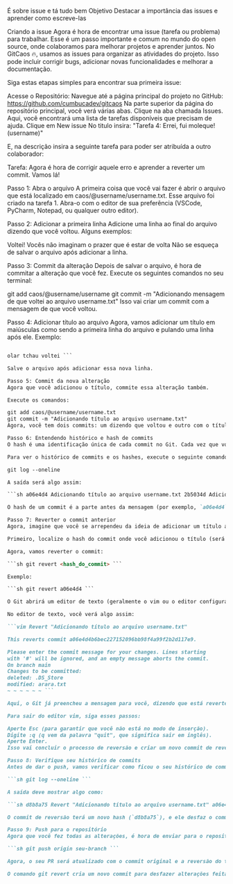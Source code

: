 É sobre issue e tá tudo bem
Objetivo
Destacar a importância das issues e aprender como escreve-las

Criando a issue
Agora é hora de encontrar uma issue (tarefa ou problema) para trabalhar. Esse é um passo importante e comum no mundo do open source, onde colaboramos para melhorar projetos e aprender juntos. No GitCaos 🔥, usamos as issues para organizar as atividades do projeto. Isso pode incluir corrigir bugs, adicionar novas funcionalidades e melhorar a documentação.

Siga estas etapas simples para encontrar sua primeira issue:

Acesse o Repositório: Navegue até a página principal do projeto no GitHub: https://github.com/cumbucadev/gitcaos
Na parte superior da página do repositório principal, você verá várias abas. Clique na aba chamada Issues. Aqui, você encontrará uma lista de tarefas disponíveis que precisam de ajuda.
Clique em New issue
No titulo insira: "Tarefa 4: Errei, fui moleque! (username)"

E, na descrição insira a seguinte tarefa para poder ser atribuída a outro colaborador:

Tarefa:
Agora é hora de corrigir aquele erro e aprender a reverter um commit. Vamos lá!

Passo 1: Abra o arquivo
A primeira coisa que você vai fazer é abrir o arquivo que está localizado em caos/@username/username.txt. Esse arquivo foi criado na tarefa 1. Abra-o com o editor de sua preferência (VSCode, PyCharm, Notepad, ou qualquer outro editor).

Passo 2: Adicionar a primeira linha
Adicione uma linha ao final do arquivo dizendo que você voltou. Alguns exemplos:

Voltei!
Vocês não imaginam o prazer que é estar de volta
Não se esqueça de salvar o arquivo após adicionar a linha.

Passo 3: Commit da alteração
Depois de salvar o arquivo, é hora de commitar a alteração que você fez. Execute os seguintes comandos no seu terminal:

git add caos/@username/username
git commit -m "Adicionando mensagem de que voltei ao arquivo username.txt"
Isso vai criar um commit com a mensagem de que você voltou.

Passo 4: Adicionar título ao arquivo
Agora, vamos adicionar um título em maiúsculas como sendo a primeira linha do arquivo e pulando uma linha após ele. Exemplo:

```md MEU ARQUIVO DE SAUDAÇÕES

olar tchau voltei ```

Salve o arquivo após adicionar essa nova linha.

Passo 5: Commit da nova alteração
Agora que você adicionou o título, commite essa alteração também.

Execute os comandos:

git add caos/@username/username.txt
git commit -m "Adicionando título ao arquivo username.txt"
Agora, você tem dois commits: um dizendo que voltou e outro com o título.

Passo 6: Entendendo histórico e hash de commits
O hash é uma identificação única de cada commit no Git. Cada vez que você faz um commit, o Git gera um hash único para ele. Esse hash é uma sequência de caracteres alfanuméricos que representa aquele commit específico.

Para ver o histórico de commits e os hashes, execute o seguinte comando:

git log --oneline

A saída será algo assim:

```sh a06e4d4 Adicionando título ao arquivo username.txt 2b5034d Adicionando mensagem de que voltei ao arquivo username.txt ```

O hash de um commit é a parte antes da mensagem (por exemplo, `a06e4d4` ou `2b5034d`).

Passo 7: Reverter o commit anterior
Agora, imagine que você se arrependeu da ideia de adicionar um título ao seu arquivo e você precisa desfazer esse commit. Vamos usar o comando git revert para desfazer o commit onde você adicionou o título.

Primeiro, localize o hash do commit onde você adicionou o título (será o commit mais recente). Exemplo: a06e4d4

Agora, vamos reverter o commit:

```sh git revert <hash_do_commit> ```

Exemplo:

```sh git revert a06e4d4 ```

O Git abrirá um editor de texto (geralmente o vim ou o editor configurado para seu sistema) dentro do seu terminal para você editar a mensagem do commit de reversão.

No editor de texto, você verá algo assim:

```vim Revert "Adicionando título ao arquivo username.txt"

This reverts commit a06e4d4b6bec227152096bb98f4a99f2b2d117e9.

Please enter the commit message for your changes. Lines starting
with '#' will be ignored, and an empty message aborts the commit.
On branch main
Changes to be committed:
deleted: .DS_Store
modified: arara.txt
~ ~ ~ ~ ~ ~ ```

Aqui, o Git já preencheu a mensagem para você, dizendo que está revertendo o commit. Não altere essa mensagem a menos que tenha uma boa razão para isso. O que você precisa fazer é sair do editor de texto.

Para sair do editor vim, siga esses passos:

Aperte Esc (para garantir que você não está no modo de inserção).
Digite :q (q vem da palavra "quit", que significa sair em inglês).
Aperte Enter.
Isso vai concluir o processo de reversão e criar um novo commit de reversão.

Passo 8: Verifique seu histórico de commits
Antes de dar o push, vamos verificar como ficou o seu histórico de commits. Execute o seguinte comando novamente:

```sh git log --oneline ```

A saída deve mostrar algo como:

```sh d8b8a75 Revert "Adicionando título ao arquivo username.txt" a06e4d4 Adicionando título ao arquivo username.txt 2b5034d Adicionando mensagem de que voltei ao arquivo username.txt ```

O commit de reversão terá um novo hash (`d8b8a75`), e ele desfaz o commit anterior (`a06e4d4`).

Passo 9: Push para o repositório
Agora que você fez todas as alterações, é hora de enviar para o repositório remoto. Faça isso com:

```sh git push origin seu-branch ```

Agora, o seu PR será atualizado com o commit original e a reversão do título.

O comando git revert cria um novo commit para desfazer alterações feitas em um commit anterior. Isso é muito útil quando você não quer alterar o histórico de commits e precisa desfazer alguma modificação de maneira segura.